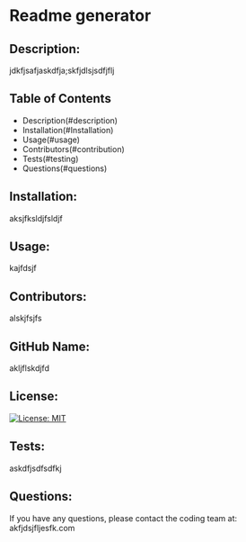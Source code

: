 
  # Readme generator
  ## Description:
  jdkfjsafjaskdfja;skfjdlsjsdfjflj
  
  ## Table of Contents

  - Description(#description)
  - Installation(#Installation)
  - Usage(#usage)
  - Contributors(#contribution)
  - Tests(#testing)
  - Questions(#questions)
  
  ## Installation:
  aksjfksldjfsldjf
  
  ## Usage:
  kajfdsjf
  
  ## Contributors:
  alskjfsjfs
  
  ## GitHub Name:
  akljflskdjfd
  
  ## License:
  [![License: MIT](https://img.shields.io/badge/License-MIT-yellow.svg)](https://opensource.org/licenses/MIT)
  
  ## Tests:
  askdfjsdfsdfkj
  
  ## Questions:
  If you have any questions, please contact the coding team at: 
  akfjdsjfljesfk.com

